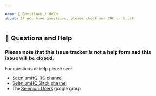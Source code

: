 ```yaml
---

name: 💬 Questions / Help
about: If you have questions, please check our IRC or Slack
---
```


## 💬 Questions and Help

### Please note that this issue tracker is not a help form and this issue will be closed.

For questions or help please see:

- [SeleniumHQ IRC channel](https://webchat.freenode.net/)
- [SeleniumHQ Slack channel](https://seleniumhq.slack.com/join/shared_invite/enQtODAwOTUzOTM5OTEwLTZjZjgzN2ExOTBmZGE0NjkwYzA2Nzc0MjczMGYwYjdiNGQ5YjI0ZjdjYjFhMjVlMjFkZWJmNDYyMmU1OTYyM2Y)
- The [Selenium Users](https://groups.google.com/forum/#!forum/selenium-users) google group
